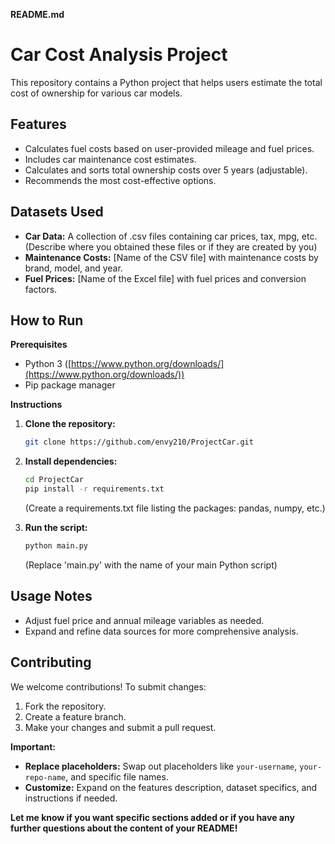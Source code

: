 **README.md**

# Car Cost Analysis Project

This repository contains a Python project that helps users estimate the total cost of ownership for various car models. 

## Features

* Calculates fuel costs based on user-provided mileage and fuel prices.
* Includes car maintenance cost estimates.
* Calculates and sorts total ownership costs over 5 years (adjustable).
* Recommends the most cost-effective options.

## Datasets Used

* **Car Data:** A collection of .csv files containing car prices, tax, mpg, etc. (Describe where you obtained these files or if they are created by you)
* **Maintenance Costs:** [Name of the CSV file] with maintenance costs by brand, model, and year.
* **Fuel Prices:** [Name of the Excel file] with fuel prices and conversion factors.

## How to Run

**Prerequisites**

* Python 3 ([https://www.python.org/downloads/](https://www.python.org/downloads/))
* Pip package manager

**Instructions**

1. **Clone the repository:**
   ```bash
   git clone https://github.com/envy210/ProjectCar.git
   ```

2. **Install dependencies:**
   ```bash
   cd ProjectCar
   pip install -r requirements.txt 
   ```
   (Create a requirements.txt file listing the packages: pandas, numpy, etc.)

3. **Run the script:**
   ```bash
   python main.py 
   ```
   (Replace 'main.py' with the name of your main Python script)

## Usage Notes

*  Adjust fuel price and annual mileage variables as needed.
*  Expand and refine data sources for more comprehensive analysis.

## Contributing

We welcome contributions! To submit changes:

1. Fork the repository.
2. Create a feature branch.
3. Make your changes and submit a pull request.


**Important:**

* **Replace placeholders:**  Swap out placeholders like `your-username`, `your-repo-name`, and specific file names.
* **Customize:**  Expand on the features description, dataset specifics, and instructions if needed.

**Let me know if you want specific sections added or if you have any further questions about the content of your README!**
